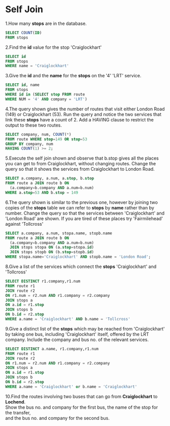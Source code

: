 # Self Join

1.How many **stops** are in the database.  


```sql
SELECT COUNT(ID)
FROM stops
```

  
2.Find the **id** value for the stop 'Craiglockhart'

```sql
SELECT id
FROM stops
WHERE name = 'Craiglockhart'
```

  
3.Give the **id** and the **name** for the **stops** on the '4' 'LRT' service.

```sql
SELECT id, name
FROM stops
WHERE id in (SELECT stop FROM route
WHERE NUM = '4' AND company = 'LRT')

```

4.The query shown gives the number of routes that visit either London Road \(149\) or Craiglockhart \(53\). Run the query and notice the two services that link these **stops** have a count of 2. Add a HAVING clause to restrict the output to these two routes.

```sql
SELECT company, num, COUNT(*)
FROM route WHERE stop=149 OR stop=53
GROUP BY company, num
HAVING COUNT(1) >= 2;
```

  
5.Execute the self join shown and observe that b.stop gives all the places you can get to from Craiglockhart, without changing routes. Change the query so that it shows the services from Craiglockhart to London Road.

```sql
SELECT a.company, a.num, a.stop, b.stop
FROM route a JOIN route b ON
  (a.company=b.company AND a.num=b.num)
WHERE a.stop=53 AND b.stop = 149
```

6.The query shown is similar to the previous one, however by joining two copies of the **stops** table we can refer to **stops** by **name** rather than by number. Change the query so that the services between 'Craiglockhart' and 'London Road' are shown. If you are tired of these places try 'Fairmilehead' against 'Tollcross'

```sql
SELECT a.company, a.num, stopa.name, stopb.name
FROM route a JOIN route b ON
  (a.company=b.company AND a.num=b.num)
  JOIN stops stopa ON (a.stop=stopa.id)
  JOIN stops stopb ON (b.stop=stopb.id)
WHERE stopa.name='Craiglockhart' AND stopb.name = 'London Road';
```

  
8.Give a list of the services which connect the **stops** 'Craiglockhart' and 'Tollcross'

```sql
SELECT DISTINCT r1.company,r1.num
FROM route r1
JOIN route r2
ON r1.num = r2.num AND r1.company = r2.company
JOIN stops a
ON a.id = r1.stop
JOIN stops b
ON b.id = r2.stop
WHERE a.name = 'Craiglockhart' AND b.name = 'Tollcross'
```

9.Give a distinct list of the **stops** which may be reached from 'Craiglockhart' by taking one bus, including 'Craiglockhart' itself, offered by the LRT company. Include the company and bus no. of the relevant services.

```sql
SELECT DISTINCT a.name, r1.company,r1.num
FROM route r1
JOIN route r2
ON r1.num = r2.num AND r1.company = r2.company
JOIN stops a
ON a.id = r1.stop
JOIN stops b
ON b.id = r2.stop
WHERE a.name = 'Craiglockhart' or b.name = 'Craiglockhart'
```

10.Find the routes involving two buses that can go from **Craiglockhart** to **Lochend**.  
Show the bus no. and company for the first bus, the name of the stop for the transfer,  
and the bus no. and company for the second bus.



